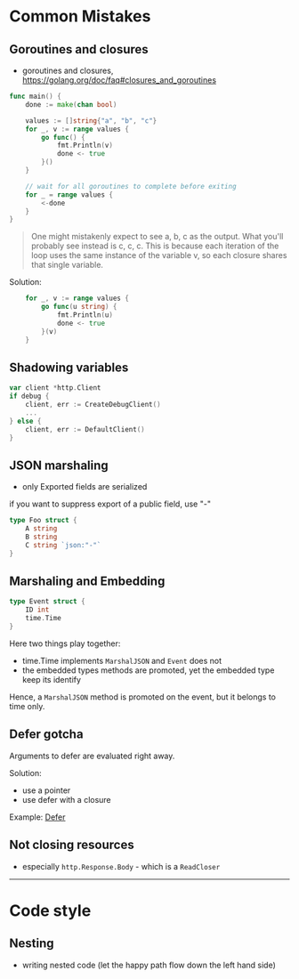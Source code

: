 # Common Mistakes


## Goroutines and closures

* goroutines and closures, https://golang.org/doc/faq#closures_and_goroutines

```go
func main() {
    done := make(chan bool)

    values := []string{"a", "b", "c"}
    for _, v := range values {
        go func() {
            fmt.Println(v)
            done <- true
        }()
    }

    // wait for all goroutines to complete before exiting
    for _ = range values {
        <-done
    }
}
```

> One might mistakenly expect to see a, b, c as the output. What you'll probably
see instead is c, c, c. This is because each iteration of the loop uses the same
instance of the variable v, so each closure shares that single variable. 

Solution:

```go
    for _, v := range values {
        go func(u string) {
            fmt.Println(u)
            done <- true
        }(v)
    }
```

## Shadowing variables

```go
var client *http.Client
if debug {
    client, err := CreateDebugClient()
    ...
} else {
    client, err := DefaultClient()
}
```

## JSON marshaling

* only Exported fields are serialized

if you want to suppress export of a public field, use "-"

```go
type Foo struct {
    A string
    B string
    C string `json:"-"`
}
```

## Marshaling and Embedding

```go
type Event struct {
    ID int
    time.Time
}
```

Here two things play together:

* time.Time implements `MarshalJSON` and `Event` does not
* the embedded types methods are promoted, yet the embedded type keep its
  identify

Hence, a `MarshalJSON` method is promoted on the event, but it belongs to time
only.


## Defer gotcha

Arguments to defer are evaluated right away.

Solution:

* use a pointer
* use defer with a closure

Example: [Defer](Defer/main.go)


## Not closing resources

* especially `http.Response.Body` - which is a `ReadCloser`

----

# Code style

## Nesting

* writing nested code (let the happy path flow down the left hand side)

